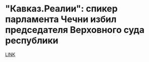 # "Кавказ.Реалии": спикер парламента Чечни избил председателя Верховного суда республики



[LINK](https://varlamov.ru/2004248.html)